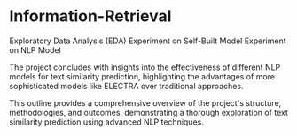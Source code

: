 # Information-Retrieval
Exploratory Data Analysis (EDA)
Experiment on Self-Built Model
Experiment on NLP Model

The project concludes with insights into the effectiveness of different NLP models for text similarity prediction, highlighting the advantages of more sophisticated models like ELECTRA over traditional approaches.

This outline provides a comprehensive overview of the project's structure, methodologies, and outcomes, demonstrating a thorough exploration of text similarity prediction using advanced NLP techniques.

